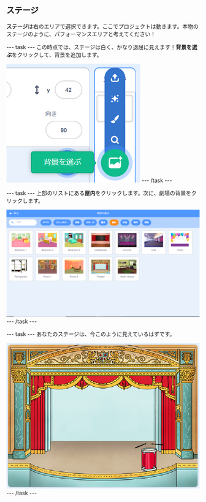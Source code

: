 ## ステージ

**ステージ**は右のエリアで選択できます。ここでプロジェクトは動きます。本物のステージのように、パフォーマンスエリアと考えてください！

\--- task \--- この時点では、ステージは白く、かなり退屈に見えます！**背景を選ぶ**をクリックして、背景を追加します。

![スクリーンショット](images/band-stage-choose.png) \--- /task \---

\--- task \--- 上部のリストにある**屋内**をクリックします。次に、劇場の背景をクリックします。

![スクリーンショット](images/band-backdrop.png) \--- /task \---

\--- task \--- あなたのステージは、今このように見えているはずです。

![スクリーンショット](images/band-stage.png) \--- /task \---